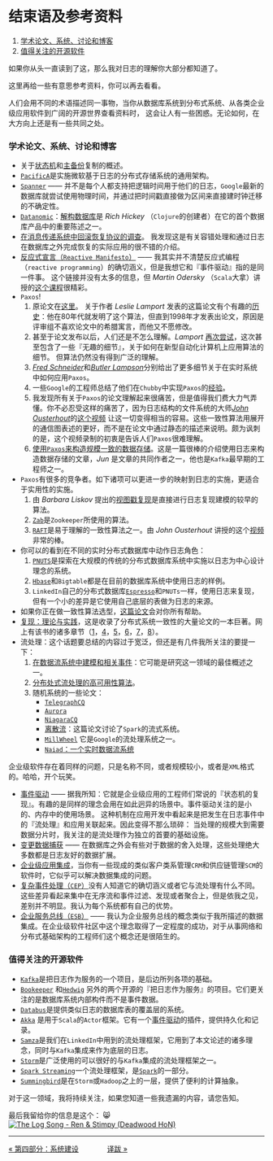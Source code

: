 结束语及参考资料
=============================

1. [学术论文、系统、讨论和博客](#学术论文系统讨论和博客)
1. [值得关注的开源软件](#值得关注的开源软件)

如果你从头一直读到了这，那么我对日志的理解你大部分都知道了。

这里再给一些有意思参考资料，你可以再去看看。

人们会用不同的术语描述同一事物，当你从数据库系统到分布式系统、从各类企业级应用软件到广阔的开源世界查看资料时，
这会让人有一些困惑。无论如何，在大方向上还是有一些共同之处。

### 学术论文、系统、讨论和博客

- 关于[状态机](http://www.cs.cornell.edu/fbs/publications/smsurvey.pdf%E2%80%8E)和[主备份](http://citeseerx.ist.psu.edu/viewdoc/summary?doi=10.1.1.20.5896)复制的概述。
- [`PacificA`](http://research.microsoft.com/apps/pubs/default.aspx?id=66814)是实施微软基于日志的分布式存储系统的通用架构。
- [`Spanner`](http://static.googleusercontent.com/external_content/untrusted_dlcp/research.google.com/en/us/archive/spanner-osdi2012.pdf) ——
    并不是每个人都支持把逻辑时间用于他们的日志，`Google`最新的数据库就尝试使用物理时间，并通过把时间戳直接做为区间来直接建时钟迁移的不确定性。
- [`Datanomic`](http://www.datomic.com/)：[解构数据库](https://www.youtube.com/watch?v=Cym4TZwTCNU)是 _Rich Hickey_ （`Clojure`的创建者）在它的首个数据库产品中的重要陈述之一。
- [在消息传递系统中回滚恢复协议的调查](http://www.cs.utexas.edu/~lorenzo/papers/SurveyFinal.pdf)。
    我发现这是有关容错处理和通过日志在数据库之外完成恢复的实际应用的很不错的介绍。
- [反应式宣言（`Reactive Manifesto`）](http://www.reactivemanifesto.org/) ——
    我其实并不清楚反应式编程（`reactive programming`）的确切涵义，但是我想它和『事件驱动』指的是同一件事。
    这个链接并没有太多的信息，但 _Martin Odersky_ （`Scala`大拿）讲授的[这个课程](https://www.coursera.org/course/reactive)很精彩。
- `Paxos`!
    1. 原论文在[这里](http://research.microsoft.com/en-us/um/people/lamport/pubs/lamport-paxos.pdf)。
        关于作者 _Leslie Lamport_ 发表的这篇论文有个有趣的[历史](http://research.microsoft.com/en-us/um/people/lamport/pubs/pubs.html#lamport-paxos)：他在80年代就发明了这个算法，但直到1998年才发表出论文，原因是评审组不喜欢论文中的希腊寓言，而他又不愿修改。
    2. 甚至于论文发布以后，人们还是不怎么理解。_Lamport_ [再次尝试](http://research.microsoft.com/en-us/um/people/lamport/pubs/paxos-simple.pdf)，这次甚至包含了一些『无趣的细节』，关于如何在新型自动化计算机上应用算法的细节。
        但算法仍然没有得到广泛的理解。
    3. [_Fred Schneider_](http://www.cs.cornell.edu/fbs/publications/SMSurvey.pdf)和[_Butler Lampson_](http://research.microsoft.com/en-us/um/people/blampson/58-consensus/Abstract.html)分别给出了更多细节关于在实时系统中如何应用`Paxos`。
    4. 一些`Google`的工程师总结了他们在`Chubby`中实现`Paxos`的[经验](http://www.cs.utexas.edu/users/lorenzo/corsi/cs380d/papers/paper2-1.pdf)。
    5. 我发现所有关于`Paxos`的论文理解起来很痛苦，但是值得我们费大力气弄懂。你不必忍受这样的痛苦了，因为日志结构的文件系统的大师[_John Ousterhout_](http://www.stanford.edu/~ouster/cgi-bin/papers/lfs.pdf)的[这个视频](https://www.youtube.com/watch?v=JEpsBg0AO6o) 让这一切变得相当的容易。这些一致性算法用展开的通信图表述的更好，而不是在论文中通过静态的描述来说明。颇为讽刺的是，这个视频录制的初衷是告诉人们`Paxos`很难理解。
    6. [使用`Paxos`来构造规模一致的数据存储](http://arxiv.org/pdf/1103.2408.pdf)。这是一篇很棒的介绍使用日志来构造数据存储的文章，_Jun_ 是文章的共同作者之一，他也是`Kafka`最早期的工程师之一。
- `Paxos`有很多的竞争者。如下诸项可以更进一步的映射到日志的实施，更适合于实用性的实施。
    1. 由 _Barbara Liskov_ 提出的[视图戳复现](http://pmg.csail.mit.edu/papers/vr-revisited.pdf)是直接进行日志复现建模的较早的算法。
    2. [`Zab`](http://www.stanford.edu/class/cs347/reading/zab.pdf)是`Zookeeper`所使用的算法。
    3. [`RAFT`](https://ramcloud.stanford.edu/wiki/download/attachments/11370504/raft.pdf)是易于理解的一致性算法之一。由 _John Ousterhout_ 讲授的这个[视频](https://www.youtube.com/watch?v=YbZ3zDzDnrw)非常的棒。
- 你可以的看到在不同的实时分布式数据库中动作日志角色：
    1. [`PNUTS`](https://www.youtube.com/watch?v=YbZ3zDzDnrw)是探索在大规模的传统的分布式数据库系统中实施以日志为中心设计理念的系统。
    2. [`Hbase`](http://hbase.apache.org/)和`Bigtable`都是在目前的数据库系统中使用日志的样例。
    3. `LinkedIn`自己的分布式数据库[`Espresso`](http://www.slideshare.net/amywtang/espresso-20952131)和`PNUTs`一样，使用日志来复现，但有一个小的差异是它使用自己底层的表做为日志的来源。
- 如果你正在做一致性算法选型，[这篇论文](http://arxiv.org/abs/1309.5671)会对你所有帮助。
- [复现：理论与实践](http://www.amazon.com/Replication-Practice-Lecture-Computer-Theoretical/dp/3642112935)，这是收录了分布式系统一致性的大量论文的一本巨著。网上有该书的诸多章节（[1](http://disi.unitn.it/~montreso/ds/papers/replication.pdf)，[4](http://research.microsoft.com/en-us/people/aguilera/stumbling-chapter.pdf)，[5](http://www.distributed-systems.net/papers/2010.verita.pdf)，[6](http://www.cs.cornell.edu/ken/history.pdf)，[7](http://www.pmg.csail.mit.edu/papers/vr-to-bft.pdf)，[8](http://engineering.linkedin.com/distributed-systems/www.cs.cornell.edu/fbs/publications/TrustSurveyTR.pdf)）。
- 流处理：这个话题要总结的内容过于宽泛，但还是有几件我所关注的要提一下：
    1. [在数据流系统中建模和相关事件](http://infolab.usc.edu/csci599/Fall2002/paper/DML2_streams-issues.pdf)：它可能是研究这一领域的最佳概述之一。
    1. [分布处式流处理的高可用性算法](http://cs.brown.edu/research/aurora/hwang.icde05.ha.pdf)。
    1. 随机系统的一些论文：
        - [`TelegraphCQ`](http://db.cs.berkeley.edu/papers/cidr03-tcq.pdf)
        - [`Aurora`](http://cs.brown.edu/research/aurora/vldb03_journal.pdf)
        - [`NiagaraCQ`](http://research.cs.wisc.edu/niagara/papers/NiagaraCQ.pdf)
        - [离散流](http://www.cs.berkeley.edu/~matei/papers/2012/hotcloud_spark_streaming.pdf)：这篇论文讨论了`Spark`的流式系统。
        - [`MillWheel`](http://research.google.com/pubs/pub41378.html) 它是`Google`的流处理系统之一。
        - [`Naiad`：一个实时数据流系统](http://research.microsoft.com/apps/pubs/?id=201100)

企业级软件存在着同样的问题，只是名称不同，或者规模较小，或者是`XML`格式的。哈哈，开个玩笑。

- [事件驱动](http://cs.brown.edu/research/aurora/hwang.icde05.ha.pdf) ——
    据我所知：它就是企业级应用的工程师们常说的『状态机的复现』。有趣的是同样的理念会用在如此迥异的场景中。事件驱动关注的是小的、内存中的使用场景。
    这种机制在应用开发中看起来是把发生在日志事件中的『流处理』和应用关联起来。因此变得不那么琐碎：
    当处理的规模大到需要数据分片时，我关注的是流处理作为独立的首要的基础设施。
- [变更数据捕获](http://en.wikipedia.org/wiki/Change_data_capture) —— 在数据库之外会有些对于数据的舍入处理，这些处理绝大多数都是日志友好的数据扩展。
- [企业级应用集成](http://en.wikipedia.org/wiki/Enterprise_application_integration)，当你有一些现成的类似客户类系管理`CRM`和供应链管理`SCM`的软件时，它似乎可以解决数据集成的问题。
- [复杂事件处理（`CEP`）](http://en.wikipedia.org/wiki/Complex_event_processing)没有人知道它的确切涵义或者它与流处理有什么不同。这些差异看起来集中在无序流和事件过滤、发现或者聚合上，但是依我之见，差别并不明显。我认为每个系统都有自己的优势。
- [企业服务总线（`ESB`）](http://en.wikipedia.org/wiki/Enterprise_service_bus) —— 我认为企业服务总线的概念类似于我所描述的数据集成。在企业级软件社区中这个理念取得了一定程度的成功，对于从事网络和分布式基础架构的工程师们这个概念还是很陌生的。

### 值得关注的开源软件

- [`Kafka`](http://kafka.apache.org/)是把日志作为服务的一个项目，是后边所列各项的基础。
- [`Bookeeper`](http://zookeeper.apache.org/bookkeeper/) 和[`Hedwig`](http://zookeeper.apache.org/bookkeeper/) 另外的两个开源的『把日志作为服务』的项目。它们更关注的是数据库系统内部构件而不是事件数据。
- [`Databus`](https://github.com/linkedin/databus)是提供类似日志的数据库表的覆盖层的系统。
- [`Akka`](http://akka.io/) 是用于`Scala`的`Actor`框架。它有一个[事件驱动](https://github.com/eligosource/eventsourced)的插件，提供持久化和记录。
- [`Samza`](http://samza.apache.org/)是我们在`LinkedIn`中用到的流处理框架，它用到了本文论述的诸多理念，同时与`Kafka`集成来作为底层的日志。
- [`Storm`](http://storm-project.net/)是广泛使用的可以很好的与`Kafka`集成的流处理框架之一。
- [`Spark Streaming`](http://spark.incubator.apache.org/docs/0.7.3/streaming-programming-guide.html)一个流处理框架，是[`Spark`](http://spark.incubator.apache.org/)的一部分。
- [`Summingbird`](https://blog.twitter.com/2013/streaming-mapreduce-with-summingbird)是在`Storm`或`Hadoop`之上的一层，提供了便利的计算抽象。

对于这一领域，我将持续关注，如果您知道一些我遗漏的内容，请您告知。

最后我留给你的信息是这个： :smile_cat:  
[![The Log Song - Ren & Stimpy (Deadwood HoN)](images/log_song.png)](https://www.youtube.com/watch?v=2C7mNr5WMjA)

-----------------

[« 第四部分：系统建设](part4-system-building.md)　　　　[译跋 »](translation-postscript.md)
